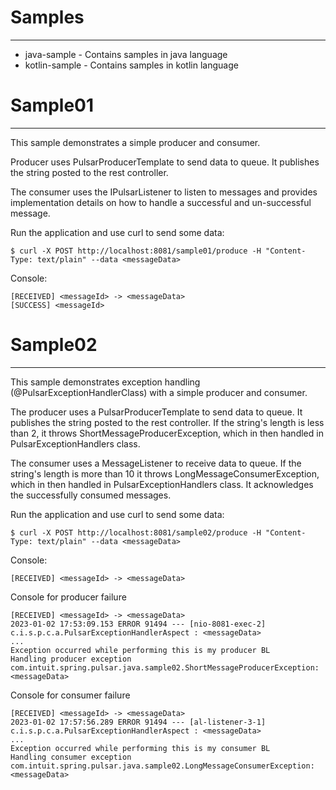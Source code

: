 Samples
===
---
* java-sample - Contains samples in java language
* kotlin-sample - Contains samples in kotlin language

Sample01
===
---
This sample demonstrates a simple producer and consumer.

Producer uses PulsarProducerTemplate to send data to queue. It publishes the string posted to the rest controller.

The consumer uses the IPulsarListener to listen to messages and provides implementation details on how to handle a successful and un-successful message.

Run the application and use curl to send some data:

`$ curl -X POST http://localhost:8081/sample01/produce -H "Content-Type: text/plain" --data <messageData>`

Console:
```
[RECEIVED] <messageId> -> <messageData>
[SUCCESS] <messageId> 
```

Sample02
===
---
This sample demonstrates exception handling (@PulsarExceptionHandlerClass) with a simple producer and consumer.

The producer uses a PulsarProducerTemplate to send data to queue. It publishes the string posted to the rest controller.
If the string's length is less than 2, it throws ShortMessageProducerException, which in then handled in PulsarExceptionHandlers class.

The consumer uses a MessageListener to receive data to queue.
If the string's length is more than 10 it throws LongMessageConsumerException, which in then handled in PulsarExceptionHandlers class.
It acknowledges the successfully consumed messages.

Run the application and use curl to send some data:

`$ curl -X POST http://localhost:8081/sample02/produce -H "Content-Type: text/plain" --data <messageData>`

Console:
```
[RECEIVED] <messageId> -> <messageData>
```

Console for producer failure
```
[RECEIVED] <messageId> -> <messageData>
2023-01-02 17:53:09.153 ERROR 91494 --- [nio-8081-exec-2] c.i.s.p.c.a.PulsarExceptionHandlerAspect : <messageData>
...
Exception occurred while performing this is my producer BL
Handling producer exception com.intuit.spring.pulsar.java.sample02.ShortMessageProducerException: <messageData>
```

Console for consumer failure
```
[RECEIVED] <messageId> -> <messageData>
2023-01-02 17:57:56.289 ERROR 91494 --- [al-listener-3-1] c.i.s.p.c.a.PulsarExceptionHandlerAspect : <messageData>
...
Exception occurred while performing this is my consumer BL
Handling consumer exception com.intuit.spring.pulsar.java.sample02.LongMessageConsumerException: <messageData>
```